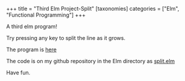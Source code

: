 +++
title = "Third Elm Project-Split"
[taxonomies]
categories = ["Elm", "Functional Programming"]
+++

A third elm program!

Try pressing any key to split the line as it grows.


The program is [here](http://itscomputersciencetime.com/elm/split.html)

The code is on my github repository in the Elm directory as
[split.elm](https://github.com/nsmryan/itscomputersciencetime.com/blob/master/elm/split.elm)

Have fun.
